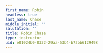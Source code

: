 ```yaml
---
first_name: Robin
headless: true
last_name: Chase
middle_initial: ''
salutation: ''
title: Robin Chase
type: instructor
uid: e01024b0-8332-29aa-53b4-b72bb6129498
---
```


